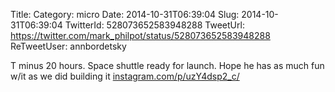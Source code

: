 Title: 
Category: micro
Date: 2014-10-31T06:39:04
Slug: 2014-10-31T06:39:04
TwitterId: 528073652583948288
TweetUrl: https://twitter.com/mark_philpot/status/528073652583948288
ReTweetUser: annbordetsky

<i class="fa fa-retweet" aria-hidden="true"></i> T minus 20 hours. Space shuttle ready for launch. Hope he has as much fun w/it as we did building it [instagram.com/p/uzY4dsp2_c/](http://instagram.com/p/uzY4dsp2_c/)